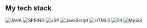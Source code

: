 <h2>My tech stack</h2>

![JAVA](https://img.shields.io/badge/-JAVA-F05032?style=for-the-badge&logo=JAVA&logoColor=ffffff)
![SPRING](https://img.shields.io/badge/-SPRING-007ACC?style=for-the-badge&logo=SPRING&logoColor=ffffff)
![JSP](https://img.shields.io/badge/-JSP-%23F7DF1C?style=for-the-badge&logo=JSP&logoColor=%23FFCE5A)
![JavaScript](https://img.shields.io/badge/-JavaScript-%23F7DF1C?style=for-the-badge&logo=JavaScript&logoColor=%23FFCE5A)
![HTML5](https://img.shields.io/badge/-HTML5-23F7DF1C?style=for-the-badge&logo=HTML5&logoColor=%23FFCE5A)
![Git](https://img.shields.io/badge/-Git-23F7DF1C?style=for-the-badge&logo=Git&logoColor=%23FFCE5A)
![MySql](https://img.shields.io/badge/-MySql-23F7DF1C?style=for-the-badge&logo=MySql&logoColor=%23FFCE5A)


<!--
**shin25641/shin25641** is a ✨ _special_ ✨ repository because its `README.md` (this file) appears on your GitHub profile.

Here are some ideas to get you started:

- 🔭 I’m currently working on ...
- 🌱 I’m currently learning ...
- 👯 I’m looking to collaborate on ...
- 🤔 I’m looking for help with ...
- 💬 Ask me about ...
- 📫 How to reach me: ...
- 😄 Pronouns: ...
- ⚡ Fun fact: ...
-->
